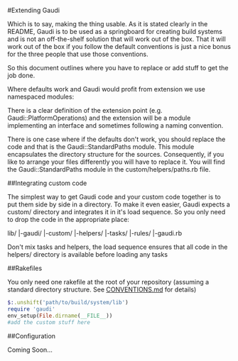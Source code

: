 #Extending Gaudi

Which is to say, making the thing usable. As it is stated clearly in the README, Gaudi is to be used as a springboard for creating build systems and is not an off-the-shelf solution that will work out of the box. That it will work out of the box if you follow the default conventions is just a nice bonus for the three people that use those conventions.

So this document outlines where you have to replace or add stuff to get the job done.

Where defaults work and Gaudi would profit from extension we use namespaced modules:

There is a clear definition of the extension point (e.g. Gaudi::PlatformOperations) and the extension will be a module implementing an interface and sometimes following a naming convention.

There is one case where if the defaults don't work, you should replace the code and that is the Gaudi::StandardPaths module. This module encapsulates the directory structure for the sources. Consequently, if you like to arrange your files differently you will have to replace it. You will find the Gaudi::StandardPaths module in the custom/helpers/paths.rb file.

##Integrating custom code

The simplest way to get Gaudi code and your custom code together is to put them side by side in a directory. To make it even easier, Gaudi expects a custom/ directory and integrates it in it's load sequence. So you only need to drop the code in the appropriate place:

lib/
  |-gaudi/
  |-custom/
      |-helpers/
      |-tasks/
      |-rules/
  |-gaudi.rb

Don't mix tasks and helpers, the load sequence ensures that all code in the helpers/ directory is available before loading any tasks

##Rakefiles

You only need one rakefile at the root of your repository (assuming a standard directory structure. See [CONVENTIONS.md](CONVENTIONS.md) for details)

```ruby
$:.unshift('path/to/build/system/lib')
require 'gaudi'
env_setup(File.dirname(__FILE__))
#add the custom stuff here
```

##Configuration

Coming Soon...